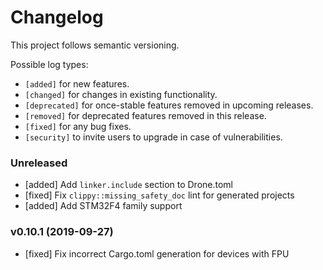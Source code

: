 # Changelog

This project follows semantic versioning.

Possible log types:

- `[added]` for new features.
- `[changed]` for changes in existing functionality.
- `[deprecated]` for once-stable features removed in upcoming releases.
- `[removed]` for deprecated features removed in this release.
- `[fixed]` for any bug fixes.
- `[security]` to invite users to upgrade in case of vulnerabilities.

### Unreleased

- [added] Add `linker.include` section to Drone.toml
- [fixed] Fix `clippy::missing_safety_doc` lint for generated projects
- [added] Add STM32F4 family support

### v0.10.1 (2019-09-27)

- [fixed] Fix incorrect Cargo.toml generation for devices with FPU
